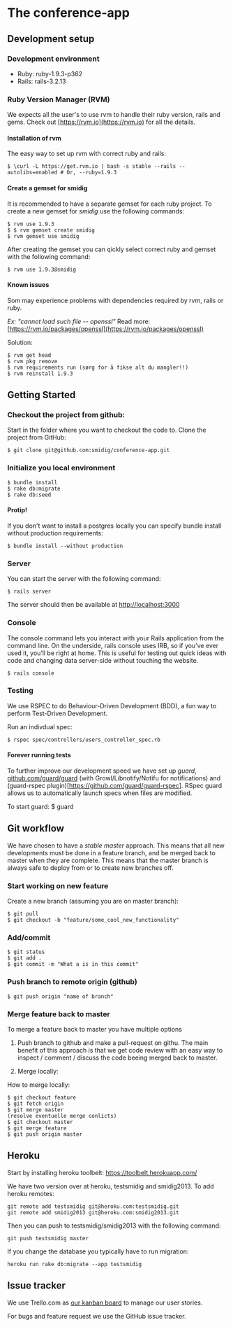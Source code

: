The conference-app
==============

## Development setup

### Development environment
* Ruby: ruby-1.9.3-p362
* Rails: rails-3.2.13

### Ruby Version Manager (RVM)
We expects all the user's to use rvm to handle their ruby version, rails and gems. Check out
[https://rvm.io](https://rvm.io) for all the details. 

#### Installation of rvm
The easy way to set up rvm with correct ruby and rails:

    $ \curl -L https://get.rvm.io | bash -s stable --rails --autolibs=enabled # Or, --ruby=1.9.3

#### Create a gemset for smidig
It is recommended to have a separate gemset for each ruby project.  To create a new gemset for *smidig* use the
following commands:

    $ rvm use 1.9.3
    $ $ rvm gemset create smidig
    $ rvm gemset use smidig

After creating the gemset you can qickly select correct ruby and gemset with the following command:

    $ rvm use 1.9.3@smidig

#### Known issues
Som may experience problems with dependencies required by rvm, rails or ruby.

*Ex: "cannot load such file -- openssl"*
Read more: [https://rvm.io/packages/openssl](https://rvm.io/packages/openssl)

Solution:

    $ rvm get head
    $ rvm pkg remove
    $ rvm requirements run (sørg for å fikse alt du mangler!!)
    $ rvm reinstall 1.9.3


## Getting Started

### Checkout the project from github:
Start in the folder where you want to checkout the code to. Clone the project from GitHub:

    $ git clone git@github.com:smidig/conference-app.git

### Initialize you local environment
    
    $ bundle install 
    $ rake db:migrate
    $ rake db:seed
    

#### Protip! 
If you don't want to install a postgres locally you can specify bundle install without production requirements:

    $ bundle install --without production

### Server
You can start the server with the following command:

    $ rails server

The server should then be available at [http://localhost:3000](http://localhost:3000)

### Console
The console command lets you interact with your Rails application from the command line. On the underside, rails console
uses IRB, so if you’ve ever used it, you’ll be right at home. This is useful for testing out quick ideas with code and
changing data server-side without touching the website.

    $ rails console


### Testing
We use RSPEC to do Behaviour-Driven Development (BDD), a fun way to perform Test-Driven Development.

Run an indivdual spec:

    $ rspec spec/controllers/users_controller_spec.rb

#### Forever running tests
To further improve our development speed we have set up *guard*,
[github.com/guard/guard](https://github.com/guard/guard)  (with Growl/Libnotify/Notifu for notifications) and
(guard-rspec plugin)[https://github.com/guard/guard-rspec]. RSpec guard allows us to automatically launch specs when
files are modified.

To start guard:
    $ guard


## Git workflow
We have chosen to have a *stable master* approach. This means that all new developments must be done in a feature
branch, and be merged back to master when they are complete. This means that the master branch is always safe to deploy
from or to create new branches off.


### Start working on new feature
Create a new branch (assuming you are on master branch):

    $ git pull
    $ git checkout -b "feature/some_cool_new_functionality"

### Add/commit
    $ git status
    $ git add .
    $ git commit -m "What a is in this commit"

### Push branch to remote origin (github)

    $ git push origin "name of branch"

### Merge feature back to master
To merge a feature back to master you have multiple options

1.  Push branch to github and make a pull-request on githu. The main benefit of this approach is that we get code review
    with an easy way to inspect / comment / discuss the code beeing merged back to master.

2.  Merge locally:

How to merge locally:

    $ git checkout feature
    $ git fetch origin
    $ git merge master
    (resolve eventuelle merge conlicts)
    $ git checkout master
    $ git merge feature
    $ git push origin master


## Heroku
Start by installing heroku toolbelt: https://toolbelt.herokuapp.com/

We have two version over at heroku, testsmidig and smidig2013. To add heroku remotes:

    git remote add testsmidig git@heroku.com:testsmidig.git
    git remote add smidig2013 git@heroku.com:smidig2013.git

Then you can push to testsmidig/smidig2013 with the following command:

    git push testsmidig master

If you change the database you typically have to run migration:

    heroku run rake db:migrate --app testsmidig

## Issue tracker

We use Trello.com as [our kanban board](https://trello.com/board/smidig-app-2013/515daaeba00d423573004a20) to manage our user stories.

For bugs and feature request we use the GitHub issue tracker. 
